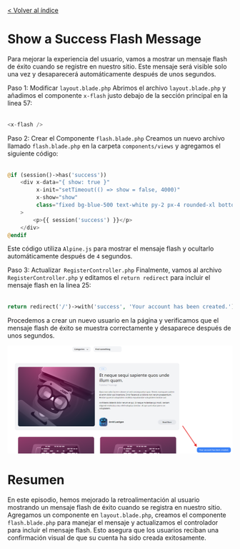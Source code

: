 [< Volver al índice](/docs/readme.md)

# Show a Success Flash Message

Para mejorar la experiencia del usuario, vamos a mostrar un mensaje flash de éxito cuando se registre en nuestro sitio. Este mensaje será visible solo una vez y desaparecerá automáticamente después de unos segundos.

Paso 1: Modificar `layout.blade.php`
Abrimos el archivo `layout.blade.php` y añadimos el componente `x-flash` justo debajo de la sección principal en la linea 57:

```php

<x-flash />

```

Paso 2: Crear el Componente `flash.blade.php`
Creamos un nuevo archivo llamado `flash.blade.php` en la carpeta `components/views` y agregamos el siguiente código:

```php

@if (session()->has('success'))
    <div x-data="{ show: true }"
         x-init="setTimeout(() => show = false, 4000)"
         x-show="show"
         class="fixed bg-blue-500 text-white py-2 px-4 rounded-xl bottom-3 right-3 text-sm"
    >
        <p>{{ session('success') }}</p>
    </div>
@endif

```
Este código utiliza `Alpine.js` para mostrar el mensaje flash y ocultarlo automáticamente después de `4` segundos.

Paso 3: Actualizar` RegisterController.php`
Finalmente, vamos al archivo `RegisterController.php` y editamos el `return redirect` para incluir el mensaje flash en la linea 25:

```php

return redirect('/')->with('success', 'Your account has been created.');

```

Procedemos a crear un nuevo usuario en la página y verificamos que el mensaje flash de éxito se muestra correctamente y desaparece después de unos segundos.

 ![Vista ](images/registerCreated-ep48.png)


# Resumen
En este episodio, hemos mejorado la retroalimentación al usuario mostrando un mensaje flash de éxito cuando se registra en nuestro sitio. Agregamos un componente en `layout.blade.php`, creamos el componente `flash.blade.php` para manejar el mensaje y actualizamos el controlador para incluir el mensaje flash. Esto asegura que los usuarios reciban una confirmación visual de que su cuenta ha sido creada exitosamente.





